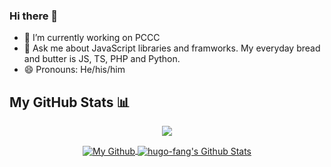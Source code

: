 ### Hi there 👋

<!--
**hugo-fang/hugo-fang** is a ✨ _special_ ✨ repository because its `README.md` (this file) appears on your GitHub profile.

Here are some ideas to get you started:

- 🔭 I’m currently working on ...
- 🌱 I’m currently learning ...
- 👯 I’m looking to collaborate on ...
- 🤔 I’m looking for help with ...
- 💬 Ask me about ...
- 📫 How to reach me: ...
- 😄 Pronouns: ...
- ⚡ Fun fact: ...
-->

- 🔭 I’m currently working on PCCC
- 💬 Ask me about JavaScript libraries and framworks. My everyday bread and butter is JS, TS, PHP and Python.
- 😄 Pronouns: He/his/him

## My GitHub Stats 📊
<p align="center">
	<a href="https://github.com/hugo-fang">
		<img align="center" src="https://github-profile-trophy.vercel.app/?username=hugo.fang&title=MultiLanguage,Commits,Stars,Followers,Organizations,Repositories" />
	</a>
</p>
<p align="center">
	<a href="https://github.com/hugo-fang">
		<img align="center" src="https://github-readme-stats-git-masterrstaa-rickstaa.vercel.app/api/top-langs/?username=hugo-fang&theme=dracula&langs_count=8&layout=compact&card_width=260&hide=html,scss,makefile,css,less" alt="My Github" />
	</a>
	<a href="https://github.com/hugo-fang">
		<img align="center" src="https://github-readme-stats-git-masterrstaa-rickstaa.vercel.app/api?username=hugo-fang&show_icons=true&count_private=falsea&include_all_commits=true&line_height=25&theme=dracula" alt="hugo-fang's Github Stats" />
	</a>
</p>
